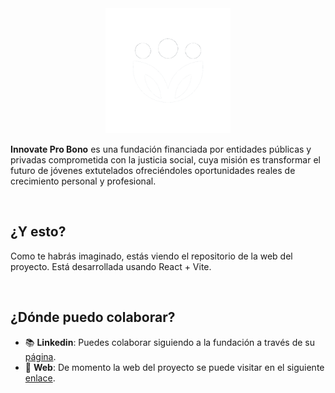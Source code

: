 
<div align="center">
    <img src="public/logo-blanco.png" width="200">
</div>

**Innovate Pro Bono** es una fundación financiada por entidades públicas y privadas comprometida con la justicia social, cuya misión es transformar el futuro de jóvenes extutelados ofreciéndoles oportunidades reales de crecimiento personal y profesional.

&nbsp;

## ¿Y esto?

Como te habrás imaginado, estás viendo el repositorio de la web del proyecto. Está desarrollada usando React + Vite.

&nbsp;

## ¿Dónde puedo colaborar?

- 📚 **Linkedin**: Puedes colaborar siguiendo a la fundación a través de su [página](https://www.linkedin.com/company/innovate-pro-bono/).
- 🚀 **Web**: De momento la web del proyecto se puede visitar en el siguiente [enlace](https://innovate-pro-bono.vercel.app/).

&nbsp;
